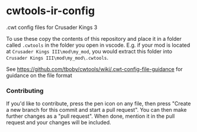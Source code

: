 # cwtools-ir-config
.cwt config files for Crusader Kings 3

To use these copy the contents of this repository and place it in a folder called `.cwtools` in the folder you open in vscode. E.g. if your mod is located at `Crusader Kings III\mod\my_mod`, you would extract this folder into `Crusader Kings III\mod\my_mod\.cwtools`.

See https://github.com/tboby/cwtools/wiki/.cwt-config-file-guidance for guidance on the file format

### Contributing
If you'd like to contribute, press the pen icon on any file, then press "Create a new branch for this commit and start a pull request". You can then make further changes as a "pull request". When done, mention it in the pull request and your changes will be included.

